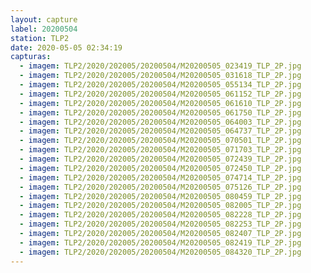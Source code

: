 ```yaml
---
layout: capture
label: 20200504
station: TLP2
date: 2020-05-05 02:34:19
capturas:
  - imagem: TLP2/2020/202005/20200504/M20200505_023419_TLP_2P.jpg
  - imagem: TLP2/2020/202005/20200504/M20200505_031618_TLP_2P.jpg
  - imagem: TLP2/2020/202005/20200504/M20200505_055134_TLP_2P.jpg
  - imagem: TLP2/2020/202005/20200504/M20200505_061152_TLP_2P.jpg
  - imagem: TLP2/2020/202005/20200504/M20200505_061610_TLP_2P.jpg
  - imagem: TLP2/2020/202005/20200504/M20200505_061750_TLP_2P.jpg
  - imagem: TLP2/2020/202005/20200504/M20200505_064003_TLP_2P.jpg
  - imagem: TLP2/2020/202005/20200504/M20200505_064737_TLP_2P.jpg
  - imagem: TLP2/2020/202005/20200504/M20200505_070501_TLP_2P.jpg
  - imagem: TLP2/2020/202005/20200504/M20200505_071703_TLP_2P.jpg
  - imagem: TLP2/2020/202005/20200504/M20200505_072439_TLP_2P.jpg
  - imagem: TLP2/2020/202005/20200504/M20200505_072450_TLP_2P.jpg
  - imagem: TLP2/2020/202005/20200504/M20200505_074714_TLP_2P.jpg
  - imagem: TLP2/2020/202005/20200504/M20200505_075126_TLP_2P.jpg
  - imagem: TLP2/2020/202005/20200504/M20200505_080459_TLP_2P.jpg
  - imagem: TLP2/2020/202005/20200504/M20200505_082005_TLP_2P.jpg
  - imagem: TLP2/2020/202005/20200504/M20200505_082228_TLP_2P.jpg
  - imagem: TLP2/2020/202005/20200504/M20200505_082253_TLP_2P.jpg
  - imagem: TLP2/2020/202005/20200504/M20200505_082407_TLP_2P.jpg
  - imagem: TLP2/2020/202005/20200504/M20200505_082419_TLP_2P.jpg
  - imagem: TLP2/2020/202005/20200504/M20200505_084320_TLP_2P.jpg
---
```

